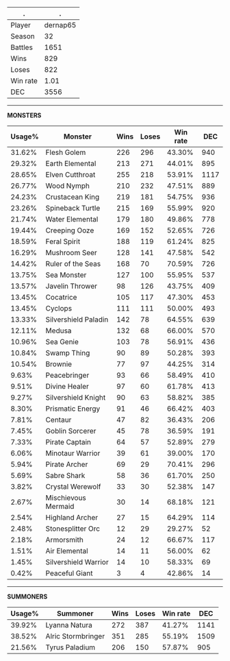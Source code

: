 .|.
|-|-
Player|dernap65
Season|32
Battles|1651
Wins|829
Loses|822
Win rate|1.01
DEC|3556

---
**MONSTERS**

Usage%|Monster|Wins|Loses|Win rate|DEC|
-|-|-|-|-|-|
31.62%|Flesh Golem|226|296|43.30%|940|
29.32%|Earth Elemental|213|271|44.01%|895|
28.65%|Elven Cutthroat|255|218|53.91%|1117|
26.77%|Wood Nymph|210|232|47.51%|889|
24.23%|Crustacean King|219|181|54.75%|936|
23.26%|Spineback Turtle|215|169|55.99%|920|
21.74%|Water Elemental|179|180|49.86%|778|
19.44%|Creeping Ooze|169|152|52.65%|726|
18.59%|Feral Spirit|188|119|61.24%|825|
16.29%|Mushroom Seer|128|141|47.58%|542|
14.42%|Ruler of the Seas|168|70|70.59%|726|
13.75%|Sea Monster|127|100|55.95%|537|
13.57%|Javelin Thrower|98|126|43.75%|409|
13.45%|Cocatrice|105|117|47.30%|453|
13.45%|Cyclops|111|111|50.00%|493|
13.33%|Silvershield Paladin|142|78|64.55%|639|
12.11%|Medusa|132|68|66.00%|570|
10.96%|Sea Genie|103|78|56.91%|436|
10.84%|Swamp Thing|90|89|50.28%|393|
10.54%|Brownie|77|97|44.25%|314|
9.63%|Peacebringer|93|66|58.49%|410|
9.51%|Divine Healer|97|60|61.78%|413|
9.27%|Silvershield Knight|90|63|58.82%|385|
8.30%|Prismatic Energy|91|46|66.42%|403|
7.81%|Centaur|47|82|36.43%|206|
7.45%|Goblin Sorcerer|45|78|36.59%|191|
7.33%|Pirate Captain|64|57|52.89%|279|
6.06%|Minotaur Warrior|39|61|39.00%|170|
5.94%|Pirate Archer|69|29|70.41%|296|
5.69%|Sabre Shark|58|36|61.70%|250|
3.82%|Crystal Werewolf|33|30|52.38%|147|
2.67%|Mischievous Mermaid|30|14|68.18%|121|
2.54%|Highland Archer|27|15|64.29%|114|
2.48%|Stonesplitter Orc|12|29|29.27%|52|
2.18%|Armorsmith|24|12|66.67%|117|
1.51%|Air Elemental|14|11|56.00%|62|
1.45%|Silvershield Warrior|14|10|58.33%|69|
0.42%|Peaceful Giant|3|4|42.86%|14|

---
**SUMMONERS**

Usage%|Summoner|Wins|Loses|Win rate|DEC|
-|-|-|-|-|-|
39.92%|Lyanna Natura|272|387|41.27%|1141|
38.52%|Alric Stormbringer|351|285|55.19%|1509|
21.56%|Tyrus Paladium|206|150|57.87%|905|
